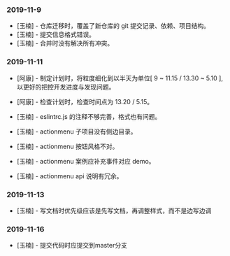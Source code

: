 ### 2019-11-9

- [玉楠] - 仓库迁移时，覆盖了新仓库的 git 提交记录、依赖、项目结构。
- [玉楠] - 提交信息格式错误。
- [玉楠] - 合并时没有解决所有冲突。

### 2019-11-11

- [阿康] - 制定计划时，将粒度细化到以半天为单位[ 9 ~ 11.15 / 13.30 ~ 5.10 ], 以更好的把控开发进度与发现问题。
- [阿康] - 检查计划时，检查时间点为 13.20 / 5.15。

- [玉楠] - eslintrc.js 的注释不够完善，格式也有问题。
- [玉楠] - actionmenu 子项目没有侧边目录。
- [玉楠] - actionmenu 按钮风格不对。
- [玉楠] - actionmenu 案例应补充事件对应 demo。
- [玉楠] - actionmenu api 说明有冗余。

### 2019-11-13

- [玉楠] - 写文档时优先级应该是先写文档，再调整样式，而不是边写边调

### 2019-11-16

- [玉楠] - 提交代码时应提交到master分支